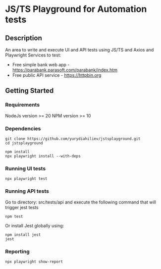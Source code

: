 # JS/TS Playground for Automation tests

## Description

An area to write and execute UI and API tests using JS/TS and Axios and Playwright
Services to test:

* Free simple bank web app - https://parabank.parasoft.com/parabank/index.htm
* Free public API service - https://httpbin.org

## Getting Started

### Requirements

NodeJs version >= 20
NPM version >= 10

### Dependencies

```
git clone https://github.com/yurydiahiliev/jstsplayground.git
cd jstsplayground
```


```
npm install
npx playwright install --with-deps
```

### Running UI tests 

```
npx playwright test  
```


### Running API tests 

Go to directory: src/tests/api and execute the following command that will trigger jest tests

```
npm test
```

Or install Jest globally using:

```
npm install jest
jest
```


### Reporting

```
npx playwright show-report 
```
